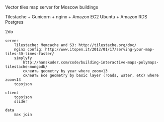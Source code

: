 Vector tiles map server for Moscow buildings

Tilestache + Gunicorn + nginx + Amazon EC2 Ubuntu + Amazon RDS Postgres

2do

	server
		Tilestache: Memcache and S3: http://tilestache.org/doc/
		nginx config: http://www.itopen.it/2012/01/17/serving-your-map-tiles-30-times-faster/
		simplyfy
			http://hanskuder.com/code/building-interactive-maps-polymaps-tilestache-mongodb/
			склеить geometry by year where zoom<13
			склеить все geometry by basic layer (roads, water, etc) where zoom<13
		topojson

	client
		topojson
		slider

	data
		max join
